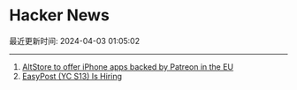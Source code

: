 # Hacker News

最近更新时间: 2024-04-03 01:05:02

--- 
1. [AltStore to offer iPhone apps backed by Patreon in the EU](https://9to5mac.com/2024/04/01/altstore-iphone-apps-patreon-eu/) 
2. [EasyPost (YC S13) Is Hiring](https://www.easypost.com/careers) 
